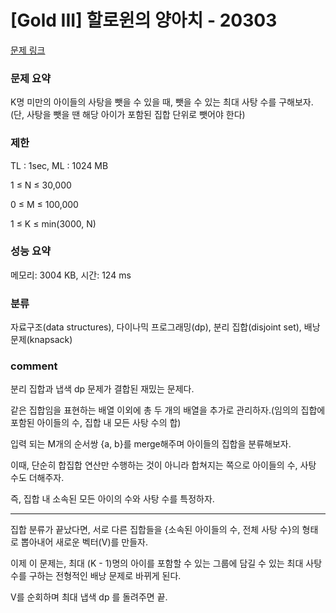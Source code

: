 
# [Gold III] 할로윈의 양아치 - 20303

[문제 링크](https://www.acmicpc.net/problem/20303)

### 문제 요약

<p> K명 미만의 아이들의 사탕을 뺏을 수 있을 때, 뺏을 수 있는 최대 사탕 수를 구해보자.(단, 사탕을 뺏을 땐 해당 아이가 포함된 집합 단위로 뺏어야 한다) </p>

### 제한

TL : 1sec, ML : 1024 MB

1 ≤ N ≤ 30,000

0 ≤ M ≤ 100,000

1 ≤ K ≤ min(3000, N)

### 성능 요약

메모리: 3004 KB, 시간: 124 ms

### 분류

자료구조(data structures), 다이나믹 프로그래밍(dp), 분리 집합(disjoint set), 배낭 문제(knapsack)

### comment

분리 집합과 냅색 dp 문제가 결합된 재밌는 문제다.

같은 집합임을 표현하는 배열 이외에 총 두 개의 배열을 추가로 관리하자.(임의의 집합에 포함된 아이들의 수, 집합 내 모든 사탕 수의 합)

입력 되는 M개의 순서쌍 {a, b}를 merge해주며 아이들의 집합을 분류해보자.

이때, 단순히 합집합 연산만 수행하는 것이 아니라 합쳐지는 쪽으로 아이들의 수, 사탕 수도 더해주자.

즉, 집합 내 소속된 모든 아이의 수와 사탕 수를 특정하자.

-----------------------------------------------------------------------------------------------------------------------------------------------------------------------

집합 분류가 끝났다면, 서로 다른 집합들을 {소속된 아이들의 수, 전체 사탕 수}의 형태로 뽑아내어 새로운 벡터(V)를 만들자.

이제 이 문제는, 최대 (K - 1)명의 아이를 포함할 수 있는 그룹에 담길 수 있는 최대 사탕 수를 구하는 전형적인 배낭 문제로 바뀌게 된다.

V를 순회하며 최대 냅색 dp 를 돌려주면 끝.
